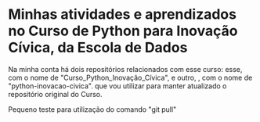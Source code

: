 # Minhas atividades e aprendizados no Curso de Python para Inovação Cívica, da Escola de Dados

Na minha conta há dois repositórios relacionados com esse curso: esse, com o nome de "Curso_Python_Inovação_Cívica", e outro, , com o nome de "python-inovacao-civica". que vou utilizar para manter atualizado o repositório original do Curso.

Pequeno teste para utilização do comando "git pull"
